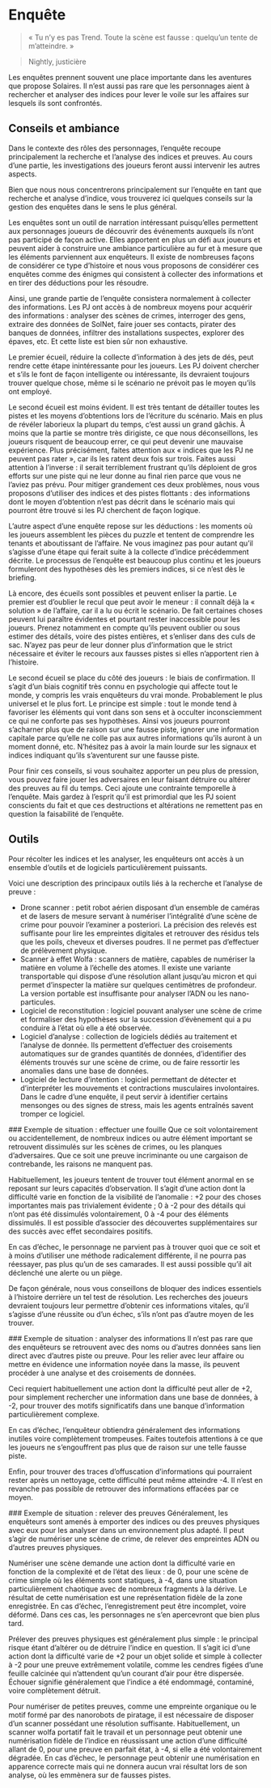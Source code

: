 # Enquête

> « Tu n’y es pas Trend. Toute la scène est fausse : quelqu’un tente de m’atteindre. »

> Nightly, justicière


Les enquêtes prennent souvent une place importante dans les aventures que propose Solaires. Il n’est aussi pas rare que les personnages aient à rechercher et analyser des indices pour lever le voile sur les affaires sur lesquels ils sont confrontés.

## Conseils et ambiance
<aside>
Dans le contexte des rôles des personnages, l’enquête recoupe principalement la recherche et l’analyse des indices et preuves. Au cours d’une partie, les investigations des joueurs feront aussi intervenir les autres aspects.

Bien que nous nous concentrerons principalement sur l’enquête en tant que recherche et analyse d’indice, vous trouverez ici quelques conseils sur la gestion des enquêtes dans le sens le plus général.

</aside>

Les enquêtes sont un outil de narration intéressant puisqu’elles permettent aux personnages joueurs de découvrir des événements auxquels ils n’ont pas participé de fa&ccedil;on active. Elles apportent en plus un défi aux joueurs et peuvent aider à construire une ambiance particulière au fur et à mesure que les éléments parviennent aux enquêteurs. Il existe de nombreuses fa&ccedil;ons de considérer ce type d’histoire et nous vous proposons de considérer ces enquêtes comme des énigmes qui consistent à collecter des informations et en tirer des déductions pour les résoudre.

Ainsi, une grande partie de l’enquête consistera normalement à collecter des informations. Les PJ ont accès à de nombreux moyens pour acquérir des informations : analyser des scènes de crimes, interroger des gens, extraire des données de SolNet, faire jouer ses contacts, pirater des banques de données, infiltrer des installations suspectes, explorer des épaves, etc. Et cette liste est bien s&ucirc;r non exhaustive.

Le premier écueil, réduire la collecte d’information à des jets de dés, peut rendre cette étape inintéressante pour les joueurs. Les PJ doivent chercher et s’ils le font de fa&ccedil;on intelligente ou intéressante, ils devraient toujours trouver quelque chose, même si le scénario ne prévoit pas le moyen qu’ils ont employé.

Le second écueil est moins évident. Il est très tentant de détailler toutes les pistes et les moyens d’obtentions lors de l’écriture du scénario. Mais en plus de révéler laborieux la plupart du temps, c’est aussi un grand gâchis. À moins que la partie se montre très dirigiste, ce que nous déconseillons, les joueurs risquent de beaucoup errer, ce qui peut devenir une mauvaise expérience. Plus précisément, faites attention aux « indices que les PJ ne peuvent pas rater », car ils les ratent deux fois sur trois. Faites aussi attention à l’inverse : il serait terriblement frustrant qu’ils déploient de gros efforts sur une piste qui ne leur donne au final rien parce que vous ne l’aviez pas prévu. Pour mitiger grandement ces deux problèmes, nous vous proposons d’utiliser des indices et des pistes flottants : des informations dont le moyen d’obtention n’est pas décrit dans le scénario mais qui pourront être trouvé si les PJ cherchent de fa&ccedil;on logique.

L’autre aspect d’une enquête repose sur les déductions : les moments où les joueurs assemblent les pièces du puzzle et tentent de comprendre les tenants et aboutissant de l’affaire. Ne vous imaginez pas pour autant qu’il s’agisse d’une étape qui ferait suite à la collecte d’indice précédemment décrite. Le processus de l’enquête est beaucoup plus continu et les joueurs formuleront des hypothèses dès les premiers indices, si ce n’est dès le briefing.

Là encore, des écueils sont possibles et peuvent enliser la partie. Le premier est d’oublier le recul que peut avoir le meneur : il conna&icirc;t déjà la « solution » de l’affaire, car il a lu ou écrit le scénario. De fait certaines choses peuvent lui para&icirc;tre évidentes et pourtant rester inaccessible pour les joueurs. Prenez notamment en compte qu’ils peuvent oublier ou sous estimer des détails, voire des pistes entières, et s’enliser dans des culs de sac. N’ayez pas peur de leur donner plus d’information que le strict nécessaire et éviter le recours aux fausses pistes si elles n’apportent rien à l’histoire.

Le second écueil se place du côté des joueurs : le biais de confirmation. Il s’agit d’un biais cognitif très connu en psychologie qui affecte tout le monde, y compris les vrais enquêteurs du vrai monde. Probablement le plus universel et le plus fort. Le principe est simple : tout le monde tend à favoriser les éléments qui vont dans son sens et à occulter inconsciemment ce qui ne conforte pas ses hypothèses. Ainsi vos joueurs pourront s’acharner plus que de raison sur une fausse piste, ignorer une information capitale parce qu’elle ne colle pas aux autres informations qu’ils auront à un moment donné, etc. N’hésitez pas à avoir la main lourde sur les signaux et indices indiquant qu’ils s’aventurent sur une fausse piste.

Pour finir ces conseils, si vous souhaitez apporter un peu plus de pression, vous pouvez faire jouer les adversaires en leur faisant détruire ou altérer des preuves au fil du temps. Ceci ajoute une contrainte temporelle à l’enquête. Mais gardez à l’esprit qu’il est primordial que les PJ soient conscients du fait et que ces destructions et altérations ne remettent pas en question la faisabilité de l’enquête.

## Outils
Pour récolter les indices et les analyser, les enquêteurs ont accès à un ensemble d’outils et de logiciels particulièrement puissants.

Voici une description des principaux outils liés à la recherche et l’analyse de preuve :
* Drone scanner : petit robot aérien disposant d’un ensemble de caméras et de lasers de mesure servant à numériser l’intégralité d’une scène de crime pour pouvoir l’examiner a posteriori. La précision des relevés est suffisante pour lire les empreintes digitales et retrouver des résidus tels que les poils, cheveux et diverses poudres. Il ne permet pas d’effectuer de prélèvement physique.
* Scanner à effet Wolfa : scanners de matière, capables de numériser la matière en volume à l’échelle des atomes. Il existe une variante transportable qui dispose d’une résolution allant jusqu’au micron et qui permet d’inspecter la matière sur quelques centimètres de profondeur. La version portable est insuffisante pour analyser l’ADN ou les nano-particules.
* Logiciel de reconstitution : logiciel pouvant analyser une scène de crime et formaliser des hypothèses sur la succession d’évènement qui a pu conduire à l’état où elle a été observée.
* Logiciel d’analyse : collection de logiciels dédiés au traitement et l’analyse de donnée. Ils permettent d’effectuer des croisements automatiques sur de grandes quantités de données, d’identifier des éléments trouvés sur une scène de crime, ou de faire ressortir les anomalies dans une base de données.
* Logiciel de lecture d’intention : logiciel permettant de détecter et d’interpréter les mouvements et contractions musculaires involontaires. Dans le cadre d’une enquête, il peut servir à identifier certains mensonges ou des signes de stress, mais les agents entra&icirc;nés savent tromper ce logiciel.

<aside>
### Exemple de situation : effectuer une fouille
Que ce soit volontairement ou accidentellement, de nombreux indices ou autre élément important se retrouvent dissimulés sur les scènes de crimes, ou les planques d’adversaires. Que ce soit une preuve incriminante ou une cargaison de contrebande, les raisons ne manquent pas.

Habituellement, les joueurs tentent de trouver tout élément anormal en se reposant sur leurs capacités d’observation. Il s’agit d’une action dont la difficulté varie en fonction de la visibilité de l’anomalie : +2 pour des choses importantes mais pas trivialement évidente ; 0 à -2 pour des détails qui n’ont pas été dissimulés volontairement, 0 à -4 pour des éléments dissimulés. Il est possible d’associer des découvertes supplémentaires sur des succès avec effet secondaires positifs.

En cas d’échec, le personnage ne parvient pas à trouver quoi que ce soit et à moins d’utiliser une méthode radicalement différente, il ne pourra pas réessayer, pas plus qu’un de ses camarades. Il est aussi possible qu’il ait déclenché une alerte ou un piège.

De fa&ccedil;on générale, nous vous conseillons de bloquer des indices essentiels à l’histoire derrière un tel test de résolution. Les recherches des joueurs devraient toujours leur permettre d’obtenir ces informations vitales, qu’il s’agisse d’une réussite ou d’un échec, s’ils n’ont pas d’autre moyen de les trouver.

</aside>

<aside>
### Exemple de situation : analyser des informations
Il n’est pas rare que des enquêteurs se retrouvent avec des noms ou d’autres données sans lien direct avec d’autres piste ou preuve. Pour les relier avec leur affaire ou mettre en évidence une information noyée dans la masse, ils peuvent procéder à une analyse et des croisements de données.

Ceci requiert habituellement une action dont la difficulté peut aller de +2, pour simplement rechercher une information dans une base de données, à -2, pour trouver des motifs significatifs dans une banque d’information particulièrement complexe.

En cas d’échec, l’enquêteur obtiendra généralement des informations inutiles voire complètement trompeuses. Faites toutefois attentions à ce que les joueurs ne s’engouffrent pas plus que de raison sur une telle fausse piste.

Enfin, pour trouver des traces d’offuscation d’informations qui pourraient rester après un nettoyage, cette difficulté peut même atteindre -4. Il n’est en revanche pas possible de retrouver des informations effacées par ce moyen.

</aside>

<aside>
### Exemple de situation : relever des preuves
Généralement, les enquêteurs sont amenés à emporter des indices ou des preuves physiques avec eux pour les analyser dans un environnement plus adapté. Il peut s’agir de numériser une scène de crime, de relever des empreintes ADN ou d’autres preuves physiques.

Numériser une scène demande une action dont la difficulté varie en fonction de la complexité et de l’état des lieux : de 0, pour une scène de crime simple où les éléments sont statiques, à -4, dans une situation particulièrement chaotique avec de nombreux fragments à la dérive. Le résultat de cette numérisation est une représentation fidèle de la zone enregistrée. En cas d’échec, l’enregistrement peut être incomplet, voire déformé. Dans ces cas, les personnages ne s’en apercevront que bien plus tard.

Prélever des preuves physiques est généralement plus simple : le principal risque étant d’altérer ou de détruire l’indice en question. Il s’agit ici d’une action dont la difficulté varie de +2 pour un objet solide et simple à collecter à -2 pour une preuve extrêmement volatile, comme les cendres figées d’une feuille calcinée qui n’attendent qu’un courant d’air pour être dispersée. Échouer signifie généralement que l’indice a été endommagé, contaminé, voire complètement détruit.

Pour numériser de petites preuves, comme une empreinte organique ou le motif formé par des nanorobots de piratage, il est nécessaire de disposer d’un scanner possédant une résolution suffisante. Habituellement, un scanner wolfa portatif fait le travail et un personnage peut obtenir une numérisation fidèle de l’indice en réussissant une action d’une difficulté allant de 0, pour une preuve en parfait état, à -4, si elle a été volontairement dégradée. En cas d’échec, le personnage peut obtenir une numérisation en apparence correcte mais qui ne donnera aucun vrai résultat lors de son analyse, où les emmènera sur de fausses pistes.

</aside>